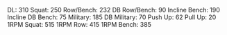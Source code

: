 DL: 310
 Squat: 250
 Row/Bench: 232
 DB Row/Bench: 90
 Incline Bench: 190
 Incline DB Bench: 75
 Military: 185
 DB Military: 70
 Push Up: 62
 Pull Up: 20
 1RPM Squat: 515
 1RPM Row: 415
 1RPM Bench: 385
